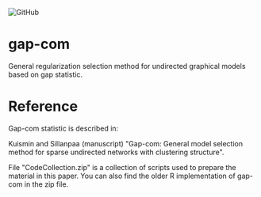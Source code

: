 ![GitHub](https://img.shields.io/github/license/markkukuismin/gap-com)

# gap-com
General regularization selection method for undirected graphical models based on gap statistic.

# Reference

Gap-com statistic is described in:

Kuismin and Sillanpaa (manuscript) "Gap-com: General model selection method for sparse undirected networks with clustering structure".

File "CodeCollection.zip" is a collection of scripts used to prepare the material in this paper. You can also find the older R implementation of gap-com in the zip file.
